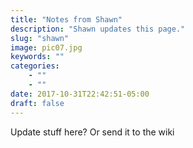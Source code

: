 ```yaml
---
title: "Notes from Shawn"
description: "Shawn updates this page."
slug: "shawn"
image: pic07.jpg
keywords: ""
categories:
    - ""
    - ""
date: 2017-10-31T22:42:51-05:00
draft: false
---
```


Update stuff here? Or send it to the wiki
